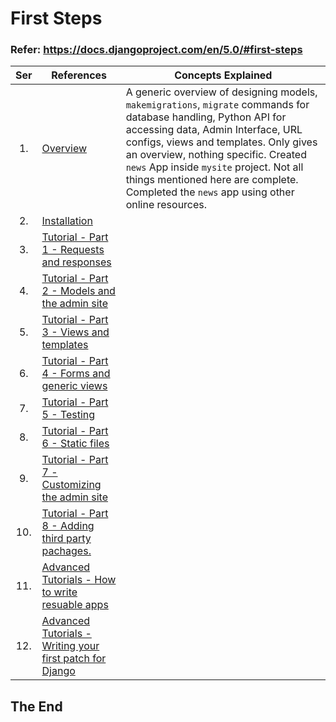 # First Steps

### Refer: https://docs.djangoproject.com/en/5.0/#first-steps

|Ser| References | Concepts Explained |
|:-:|------------|--------------------|
|1. | [Overview](https://docs.djangoproject.com/en/5.0/intro/overview/) | A generic overview of designing models, `makemigrations`, `migrate` commands for database handling, Python API for accessing data, Admin Interface, URL configs, views and templates. Only gives an overview, nothing specific. Created `news` App inside `mysite` project. Not all things mentioned here are complete. Completed the `news` app using other online resources. |
|2. | [Installation](https://docs.djangoproject.com/en/5.0/intro/install/) | |
|3. | [Tutorial - Part 1 - Requests and responses](https://docs.djangoproject.com/en/5.0/intro/tutorial01/) | |
|4. | [Tutorial - Part 2 - Models and the admin site](https://docs.djangoproject.com/en/5.0/intro/tutorial02/) | |
|5. | [Tutorial - Part 3 - Views and templates](https://docs.djangoproject.com/en/5.0/intro/tutorial03/) | |
|6. | [Tutorial - Part 4 - Forms and generic views](https://docs.djangoproject.com/en/5.0/intro/tutorial04/) | |
|7. | [Tutorial - Part 5 - Testing](https://docs.djangoproject.com/en/5.0/intro/tutorial05/) | |
|8. | [Tutorial - Part 6 - Static files](https://docs.djangoproject.com/en/5.0/intro/tutorial06/) | |
|9. | [Tutorial - Part 7 - Customizing the admin site](https://docs.djangoproject.com/en/5.0/intro/tutorial07/) | |
|10.| [Tutorial - Part 8 - Adding third party pachages.](https://docs.djangoproject.com/en/5.0/intro/tutorial08/) | |
|11.| [Advanced Tutorials - How to write resuable apps](https://docs.djangoproject.com/en/5.0/intro/reusable-apps/) | |
|12.| [Advanced Tutorials - Writing your first patch for Django](https://docs.djangoproject.com/en/5.0/intro/contributing/) | |

## The End
